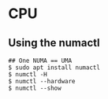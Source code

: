 CPU
===

## Using the numactl

    ## One NUMA == UMA
    $ sudo apt install numactl
    $ numctl -H
    $ numctl --hardware
    $ numctl --show
